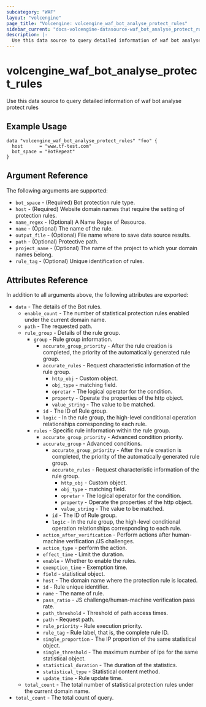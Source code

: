```yaml
---
subcategory: "WAF"
layout: "volcengine"
page_title: "Volcengine: volcengine_waf_bot_analyse_protect_rules"
sidebar_current: "docs-volcengine-datasource-waf_bot_analyse_protect_rules"
description: |-
  Use this data source to query detailed information of waf bot analyse protect rules
---
```

# volcengine_waf_bot_analyse_protect_rules
Use this data source to query detailed information of waf bot analyse protect rules
## Example Usage
```hcl
data "volcengine_waf_bot_analyse_protect_rules" "foo" {
  host      = "www.tf-test.com"
  bot_space = "BotRepeat"
}
```
## Argument Reference
The following arguments are supported:
* `bot_space` - (Required) Bot protection rule type.
* `host` - (Required) Website domain names that require the setting of protection rules.
* `name_regex` - (Optional) A Name Regex of Resource.
* `name` - (Optional) The name of the rule.
* `output_file` - (Optional) File name where to save data source results.
* `path` - (Optional) Protective path.
* `project_name` - (Optional) The name of the project to which your domain names belong.
* `rule_tag` - (Optional) Unique identification of rules.

## Attributes Reference
In addition to all arguments above, the following attributes are exported:
* `data` - The details of the Bot rules.
    * `enable_count` - The number of statistical protection rules enabled under the current domain name.
    * `path` - The requested path.
    * `rule_group` - Details of the rule group.
        * `group` - Rule group information.
            * `accurate_group_priority` - After the rule creation is completed, the priority of the automatically generated rule group.
            * `accurate_rules` - Request characteristic information of the rule group.
                * `http_obj` - Custom object.
                * `obj_type` - matching field.
                * `opretar` - The logical operator for the condition.
                * `property` - Operate the properties of the http object.
                * `value_string` - The value to be matched.
            * `id` - The ID of Rule group.
            * `logic` - In the rule group, the high-level conditional operation relationships corresponding to each rule.
        * `rules` - Specific rule information within the rule group.
            * `accurate_group_priority` - Advanced condition priority.
            * `accurate_group` - Advanced conditions.
                * `accurate_group_priority` - After the rule creation is completed, the priority of the automatically generated rule group.
                * `accurate_rules` - Request characteristic information of the rule group.
                    * `http_obj` - Custom object.
                    * `obj_type` - matching field.
                    * `opretar` - The logical operator for the condition.
                    * `property` - Operate the properties of the http object.
                    * `value_string` - The value to be matched.
                * `id` - The ID of Rule group.
                * `logic` - In the rule group, the high-level conditional operation relationships corresponding to each rule.
            * `action_after_verification` - Perform actions after human-machine verification /JS challenges.
            * `action_type` - perform the action.
            * `effect_time` - Limit the duration.
            * `enable` - Whether to enable the rules.
            * `exemption_time` - Exemption time.
            * `field` - statistical object.
            * `host` - The domain name where the protection rule is located.
            * `id` - Rule unique identifier.
            * `name` - The name of rule.
            * `pass_ratio` - JS challenge/human-machine verification pass rate.
            * `path_threshold` - Threshold of path access times.
            * `path` - Request path.
            * `rule_priority` - Rule execution priority.
            * `rule_tag` - Rule label, that is, the complete rule ID.
            * `single_proportion` - The IP proportion of the same statistical object.
            * `single_threshold` - The maximum number of ips for the same statistical object.
            * `statistical_duration` - The duration of the statistics.
            * `statistical_type` - Statistical content method.
            * `update_time` - Rule update time.
    * `total_count` - The total number of statistical protection rules under the current domain name.
* `total_count` - The total count of query.


